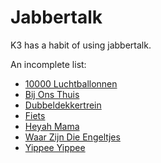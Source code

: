 # Jabbertalk

K3 has a habit of using jabbertalk.

An incomplete list:

 * [10000 Luchtballonnen](K310000LuchtBallonnen.md)
 * [Bij Ons Thuis](K3BijOnsThuis.md)
 * [Dubbeldekkertrein](K3Dubbeldekkertrein.md)
 * [Fiets](K3Fiets.md)
 * [Heyah Mama](K3HeyahMama.md)
 * [Waar Zijn Die Engeltjes](K3WaarZijnDieEngeltjes.md)
 * [Yippee Yippee](K3YippeeYippee.md)
